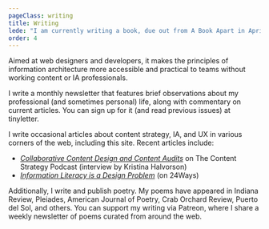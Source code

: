 ```yaml
---
pageClass: writing
title: Writing
lede: "I am currently writing a book, due out from A Book Apart in April 2019."
order: 4
---
```


Aimed at web designers and developers, it makes the principles of information architecture more accessible and practical to teams without working content or IA professionals.

I write a monthly newsletter that features brief observations about my professional (and sometimes personal) life, along with commentary on current articles. You can sign up for it (and read previous issues) at tinyletter.

I write occasional articles about content strategy, IA, and UX in various corners of the web, including this site. Recent articles include:

* [_Collaborative Content Design and Content Audits_](https://www.contentstrategy.com/podcast/ep-11-collaborative-content-design-and-content-audits-with-lisa-maria-martin) on The Content Strategy Podcast (interview by Kristina Halvorson)
* [_Information Literacy is a Design Problem_](https://24ways.org/2016/information-literacy-is-a-design-problem/) (on 24Ways)

Additionally, I write and publish poetry. My poems have appeared in Indiana Review, Pleiades, American Journal of Poetry, Crab Orchard Review, Puerto del Sol, and others. You can support my writing via Patreon, where I share a weekly newsletter of poems curated from around the web.